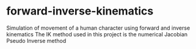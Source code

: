 # forward-inverse-kinematics
Simulation of movement of a human character using forward and inverse kinematics
The IK method used in this project is the numerical Jacobian Pseudo Inverse method
